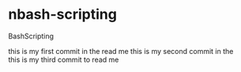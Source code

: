 # nbash-scripting
BashScripting

this is my  first commit in the read me 
this is my second commit in the   
this is my third commit to read me